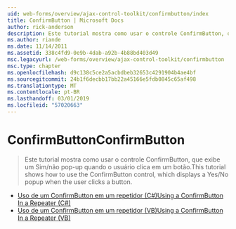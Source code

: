```yaml
---
uid: web-forms/overview/ajax-control-toolkit/confirmbutton/index
title: ConfirmButton | Microsoft Docs
author: rick-anderson
description: Este tutorial mostra como usar o controle ConfirmButton, que exibe um Sim/não pop-up quando o usuário clica em um botão.
ms.author: riande
ms.date: 11/14/2011
ms.assetid: 338c4fd9-0e9b-4dab-a92b-4b88bd403d49
msc.legacyurl: /web-forms/overview/ajax-control-toolkit/confirmbutton
msc.type: chapter
ms.openlocfilehash: d9c138c5ce2a5acbdbeb32653c4291904b4ae4bf
ms.sourcegitcommit: 24b1f6decbb17bb22a45166e5fdb0845c65af498
ms.translationtype: MT
ms.contentlocale: pt-BR
ms.lasthandoff: 03/01/2019
ms.locfileid: "57020663"
---
```

<a name="confirmbutton"></a><span data-ttu-id="9f0d5-103">ConfirmButton</span><span class="sxs-lookup"><span data-stu-id="9f0d5-103">ConfirmButton</span></span>
====================
> <span data-ttu-id="9f0d5-104">Este tutorial mostra como usar o controle ConfirmButton, que exibe um Sim/não pop-up quando o usuário clica em um botão.</span><span class="sxs-lookup"><span data-stu-id="9f0d5-104">This tutorial shows how to use the ConfirmButton control, which displays a Yes/No popup when the user clicks a button.</span></span>


- [<span data-ttu-id="9f0d5-105">Uso de um ConfirmButton em um repetidor (C#)</span><span class="sxs-lookup"><span data-stu-id="9f0d5-105">Using a ConfirmButton In a Repeater (C#)</span></span>](using-a-confirmbutton-in-a-repeater-cs.md)
- [<span data-ttu-id="9f0d5-106">Uso de um ConfirmButton em um repetidor (VB)</span><span class="sxs-lookup"><span data-stu-id="9f0d5-106">Using a ConfirmButton In a Repeater (VB)</span></span>](using-a-confirmbutton-in-a-repeater-vb.md)

